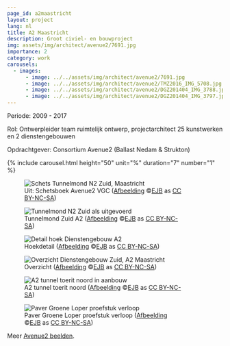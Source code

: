 ```yaml
---
page_id: a2maastricht
layout: project
lang: nl
title: A2 Maastricht
description: Groot civiel- en bouwproject
img: assets/img/architect/avenue2/7691.jpg
importance: 2
category: work
carousels:
  - images:
      - image: ../../assets/img/architect/avenue2/7691.jpg
      - image: ../../assets/img/architect/avenue2/TMZ2016_IMG_5708.jpg
      - image: ../../assets/img/architect/avenue2/DGZ201404_IMG_3788.jpg
      - image: ../../assets/img/architect/avenue2/DGZ201404_IMG_3797.jpg
---
```


Periode: 2009 - 2017

Rol: Ontwerpleider team ruimtelijk ontwerp, projectarchitect 25 kunstwerken en 2 dienstengebouwen

Opdrachtgever: Consortium Avenue2 (Ballast Nedam & Strukton)

{% include carousel.html height="50" unit="%" duration="7" number="1" %}

<!-- inline slider -->

<div class="card mx-auto mb-3 p-3" style="max-width: 90%;">
<div class="row">
<div class="col-sm">
<figure><img src='{{ "/assets/img/architect/avenue2/7691.jpg" | relative_url }}' alt='Schets Tunnelmond N2 Zuid, Maastricht' class='img-fluid'>
<figcaption class="kleiner">Uit: Schetsboek Avenue2 VGC (<a prefix="dct: https://purl.org/dc/terms/" href="https://purl.org/dc/dcmitype/Image" property="dct:title" rel="dct:type">Afbeelding</a> &copy;<a prefix="cc: https://creativecommons.org/ns#" href="https://www.ebroerse.nl" property="cc:attributionName" rel="cc:attributionURL">EJB</a> as <a rel="license" href="https://creativecommons.org/licenses/by-nc-sa/4.0/">CC BY-NC-SA</a>)</figcaption></figure>
</div>
<div class="col-sm">
<figure><img src='{{ "/assets/img/architect/avenue2/TMZ2016_IMG_5708.jpg" | relative_url }}' alt='Tunnelmond N2 Zuid als uitgevoerd' class='img-fluid'>
<figcaption class="kleiner">Tunnelmond Zuid A2 (<a prefix="dct: https://purl.org/dc/terms/" href="https://purl.org/dc/dcmitype/Image" property="dct:title" rel="dct:type">Afbeelding</a> &copy;<a prefix="cc: https://creativecommons.org/ns#" href="https://www.ebroerse.nl" property="cc:attributionName" rel="cc:attributionURL">EJB</a> as <a rel="license" href="https://creativecommons.org/licenses/by-nc-sa/4.0/">CC BY-NC-SA</a>)</figcaption></figure>
</div>
</div>

<div class="row">
<div class="col-sm">
<figure><img src='{{ "/assets/img/architect/avenue2/DGZ201404_IMG_3788.jpg" | relative_url }}' alt='Detail hoek Dienstengebouw A2' class='img-fluid'>
<figcaption class="kleiner">Hoekdetail (<a prefix="dct: https://purl.org/dc/terms/" href="https://purl.org/dc/dcmitype/Image" property="dct:title" rel="dct:type">Afbeelding</a> &copy;<a prefix="cc: https://creativecommons.org/ns#" href="https://www.ebroerse.nl" property="cc:attributionName" rel="cc:attributionURL">EJB</a> as <a rel="license" href="https://creativecommons.org/licenses/by-nc-sa/4.0/">CC BY-NC-SA</a>)</figcaption></figure>
</div>
<div class="col-sm">
<figure><img src='{{ "/assets/img/architect/avenue2/DGZ201404_IMG_3797.jpg" | relative_url }}' alt='Overzicht Dienstengebouw Zuid, A2 Maastricht' class='img-fluid'>
<figcaption class="kleiner">Overzicht (<a prefix="dct: https://purl.org/dc/terms/" href="https://purl.org/dc/dcmitype/Image" property="dct:title" rel="dct:type">Afbeelding</a> &copy;<a prefix="cc: https://creativecommons.org/ns#" href="https://www.ebroerse.nl" property="cc:attributionName" rel="cc:attributionURL">EJB</a> as <a rel="license" href="https://creativecommons.org/licenses/by-nc-sa/4.0/">CC BY-NC-SA</a>)</figcaption></figure>
</div>
</div>

<div class="row">
<div class="col-sm">
<figure><img src='{{ "/assets/img/architect/avenue2/A2tunnelmondoverzicht.jpg" | relative_url }}' alt='A2 tunnel toerit noord in aanbouw' class='img-fluid'>
<figcaption class="kleiner">A2 tunnel toerit noord (<a prefix="dct: https://purl.org/dc/terms/" href="https://purl.org/dc/dcmitype/Image" property="dct:title" rel="dct:type">Afbeelding</a> &copy;<a prefix="cc: https://creativecommons.org/ns#" href="https://www.ebroerse.nl" property="cc:attributionName" rel="cc:attributionURL">EJB</a> as <a rel="license" href="https://creativecommons.org/licenses/by-nc-sa/4.0/">CC BY-NC-SA</a>)</figcaption></figure>
</div>
<div class="col-sm">
<figure><img src='{{ "/assets/img/architect/avenue2/av2_paververloop_IMG_3879.jpg" | relative_url }}' alt='Paver Groene Loper proefstuk verloop' class='img-fluid'>
<figcaption class="kleiner">Paver Groene Loper proefstuk verloop (<a prefix="dct: https://purl.org/dc/terms/" href="https://purl.org/dc/dcmitype/Image" property="dct:title" rel="dct:type">Afbeelding</a> &copy;<a prefix="cc: https://creativecommons.org/ns#" href="https://www.ebroerse.nl" property="cc:attributionName" rel="cc:attributionURL">EJB</a> as <a rel="license" href="https://creativecommons.org/licenses/by-nc-sa/4.0/">CC BY-NC-SA</a>)</figcaption></figure>
</div>
</div>

</div><!-- einde A2 schetsboek -->

<div class="card mx-auto mb-3 p-3" style="max-width: 90%;">Meer <a href="../../gallery/avenue2.html">Avenue2 beelden</a>.</div>
